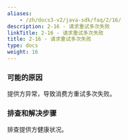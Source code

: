 ```yaml
---
aliases:
    - /zh/docs3-v2/java-sdk/faq/2/16/
description: 2-16 - 请求重试多次失败
linkTitle: 2-16 - 请求重试多次失败
title: 2-16 - 请求重试多次失败
type: docs
weight: 16
---
```



### 可能的原因
提供方异常，导致消费方重试多次失败。

### 排查和解决步骤
排查提供方健康状况。
